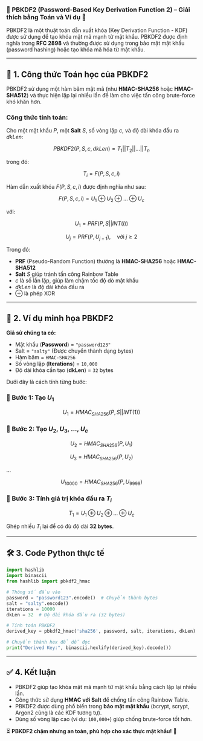 ### 🔹 PBKDF2 (Password-Based Key Derivation Function 2) – Giải thích bằng Toán và Ví dụ 🔹  

PBKDF2 là một thuật toán dẫn xuất khóa (Key Derivation Function - KDF) được sử dụng để tạo khóa mật mã mạnh từ mật khẩu. PBKDF2 được định nghĩa trong **RFC 2898** và thường được sử dụng trong bảo mật mật khẩu (password hashing) hoặc tạo khóa mã hóa từ mật khẩu.  

---

## 🚀 1. Công thức Toán học của PBKDF2  

PBKDF2 sử dụng một hàm băm mật mã (như **HMAC-SHA256** hoặc **HMAC-SHA512**) và thực hiện lặp lại nhiều lần để làm cho việc tấn công brute-force khó khăn hơn.

### Công thức tính toán:  
Cho một mật khẩu $P$, một **Salt** $S$, số vòng lặp $c$, và độ dài khóa đầu ra $dkLen$:

$$
PBKDF2(P, S, c, dkLen) = T_1 || T_2 || \dots || T_n
$$

trong đó:

$$
T_i = F(P, S, c, i)
$$

Hàm dẫn xuất khóa $F(P, S, c, i)$ được định nghĩa như sau:

$$
F(P, S, c, i) = U_1 \oplus U_2 \oplus \dots \oplus U_c
$$

với:

$$
U_1 = PRF(P, S || INT(i))
$$

$$
U_j = PRF(P, U_{j-1}), \quad \text{với } j \geq 2
$$

Trong đó:  
- **PRF** (Pseudo-Random Function) thường là **HMAC-SHA256** hoặc **HMAC-SHA512**  
- **Salt** $S$ giúp tránh tấn công Rainbow Table  
- $c$ là số lần lặp, giúp làm chậm tốc độ dò mật khẩu  
- $dkLen$ là độ dài khóa đầu ra  
- $\oplus$ là phép XOR  

---

## 📌 2. Ví dụ minh họa PBKDF2  

**Giả sử chúng ta có:**  
- Mật khẩu (**Password**) = `"password123"`  
- Salt = `"salty"` (Được chuyển thành dạng bytes)  
- Hàm băm = `HMAC-SHA256`  
- Số vòng lặp (**Iterations**) = `10,000`  
- Độ dài khóa cần tạo (**dkLen**) = `32` bytes  

Dưới đây là cách tính từng bước:

### 🔹 Bước 1: Tạo $U_1$
$$
U_1 = HMAC_{SHA256}(P, S || INT(1))
$$

### 🔹 Bước 2: Tạo $U_2$, $U_3$, ..., $U_c$
$$
U_2 = HMAC_{SHA256}(P, U_1)
$$

$$
U_3 = HMAC_{SHA256}(P, U_2)
$$

…

$$
U_{10000} = HMAC_{SHA256}(P, U_{9999})
$$

### 🔹 Bước 3: Tính giá trị khóa đầu ra $T_i$
$$
T_1 = U_1 \oplus U_2 \oplus ... \oplus U_c
$$

Ghép nhiều $T_i$ lại để có đủ độ dài **32 bytes**.

---

## 🛠 3. Code Python thực tế  

```python
import hashlib
import binascii
from hashlib import pbkdf2_hmac

# Thông số đầu vào
password = "password123".encode()  # Chuyển thành bytes
salt = "salty".encode()
iterations = 10000
dkLen = 32  # Độ dài khóa đầu ra (32 bytes)

# Tính toán PBKDF2
derived_key = pbkdf2_hmac('sha256', password, salt, iterations, dkLen)

# Chuyển thành hex để dễ đọc
print("Derived Key:", binascii.hexlify(derived_key).decode())
```

---

## ✅ 4. Kết luận  
- PBKDF2 giúp tạo khóa mật mã mạnh từ mật khẩu bằng cách lặp lại nhiều lần.  
- Công thức sử dụng **HMAC với Salt** để chống tấn công Rainbow Table.  
- PBKDF2 được dùng phổ biến trong **bảo mật mật khẩu** (bcrypt, scrypt, Argon2 cũng là các KDF tương tự).  
- Dùng số vòng lặp cao (ví dụ: `100,000+`) giúp chống brute-force tốt hơn.  

⏳ **PBKDF2 chậm nhưng an toàn, phù hợp cho xác thực mật khẩu!** 🚀